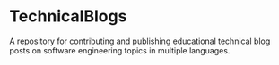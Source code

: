 # TechnicalBlogs
A repository for contributing and publishing educational technical blog posts on software engineering topics in multiple languages.
